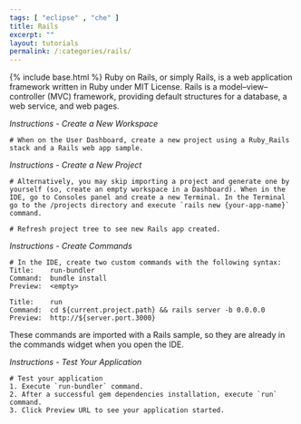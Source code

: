 ```yaml
---
tags: [ "eclipse" , "che" ]
title: Rails
excerpt: ""
layout: tutorials
permalink: /:categories/rails/
---
```

{% include base.html %}
Ruby on Rails, or simply Rails, is a web application framework written in Ruby under MIT License. Rails is a model–view–controller (MVC) framework, providing default structures for a database, a web service, and web pages.

*Instructions - Create a New Workspace*
```text  
# When on the User Dashboard, create a new project using a Ruby_Rails stack and a Rails web app sample.
```

*Instructions - Create a New Project*
```text  
# Alternatively, you may skip importing a project and generate one by yourself (so, create an empty workspace in a Dashboard). When in the IDE, go to Consoles panel and create a new Terminal. In the Terminal go to the /projects directory and execute `rails new {your-app-name}` command.

# Refresh project tree to see new Rails app created.
```

*Instructions - Create Commands*
```text  
# In the IDE, create two custom commands with the following syntax:
Title:    run-bundler
Command:  bundle install
Preview:  <empty>

Title:    run
Command:  cd ${current.project.path} && rails server -b 0.0.0.0
Preview:  http://${server.port.3000}
```

These commands are imported with a Rails sample, so they are already in the commands widget when you open the IDE.

*Instructions - Test Your Application*
```text  
# Test your application
1. Execute `run-bundler` command.
2. After a successful gem dependencies installation, execute `run` command.
3. Click Preview URL to see your application started.
```

